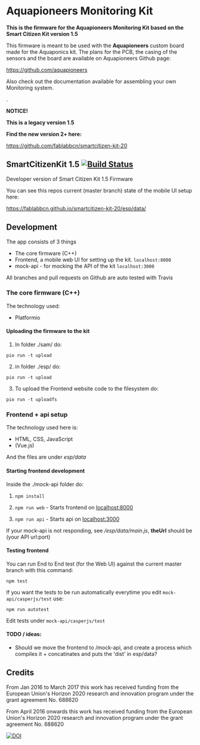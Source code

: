 # Aquapioneers Monitoring Kit

**This is the firmware for the Aquapioneers Monitoring Kit based on the Smart Citizen Kit version 1.5**

This firmware is meant to be used with the **Aquapioneers** custom board made for the Aquaponics kit.
The plans for the PCB, the casing of the sensors and the board are available on Aquapioneers Github page:

https://github.com/aquapioneers

Also check out the documentation available for assembling your own Monitoring system.

.

**NOTICE!**

**This is a legacy version 1.5**

**Find the new version 2+ here:**

https://github.com/fablabbcn/smartcitizen-kit-20


## SmartCitizenKit 1.5 [![Build Status](https://travis-ci.org/fablabbcn/smartcitizen-kit-15.svg?branch=master)](https://travis-ci.org/fablabbcn/smartcitizen-kit-15)

Developer version of Smart Citizen Kit 1.5 Firmware

You can see this repos current (master branch) state of the mobile UI setup here:

https://fablabbcn.github.io/smartcitizen-kit-20/esp/data/

## Development

The app consists of 3 things

* The core firmware (C++)
* Frontend, a mobile web UI for setting up the kit. `localhost:8000`
* mock-api - for mocking the API of the kit `localhost:3000`

All branches and pull requests on Github are auto tested with Travis

### The core firmware (C++)

The technology used:

* Platformio


#### Uploading the firmware to the kit

1. In folder ./sam/ do:

  `pio run -t upload`

2. in folder ./esp/ do:

  `pio run -t upload`

3. To upload the Frontend website code to the filesystem do:

  `pio run -t uploadfs`


### Frontend + api setup

The technology used here is:
* HTML, CSS, JavaScript
* (Vue.js)

And the files are under *esp/data*


#### Starting frontend development

Inside the ./mock-api folder do:

1. `npm install`

1. `npm run web` - Starts frontend on [localhost:8000](http://localhost:8000)

1. `npm run api` - Starts api on [localhost:3000](http://localhost:3000)

If your mock-api is not responding, see */esp/data/main.js*, **theUrl** should be (your API url:port)

#### Testing frontend

You can run End to End test (for the Web UI) against the current master branch with this command:

`npm test`

If you want the tests to be run automatically everytime you edit `mock-api/casperjs/test` use:

`npm run autotest`

Edit tests under `mock-api/casperjs/test`

####  TODO / ideas:

* Should we move the frontend to /mock-api, and create a process which compiles it + concatinates and puts the 'dist' in esp/data?

## Credits

From Jan 2016 to March 2017 this work has received funding from the European Union's Horizon 2020 research and innovation program under the grant agreement No. 688620 

From April 2016 onwards this work has received funding from the European Union's Horizon 2020 research and innovation program under the grant agreement No. 688620 

[![DOI](https://zenodo.org/badge/100483553.svg)](https://zenodo.org/badge/latestdoi/100483553)


